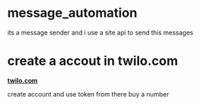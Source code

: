 # message_automation
its a message sender and i use a site api to send this messages 

<h1> create a accout in twilo.com </h1>
<strong><a href=
"https://www.twilio.com/">twilo.com</a></strong>

create account and use token from there buy a number
